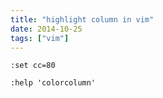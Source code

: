 ```yaml
---
title: "highlight column in vim"
date: 2014-10-25
tags: ["vim"]
---
```



```vim
:set cc=80

:help 'colorcolumn'
```

